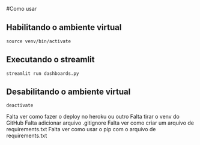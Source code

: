 #Como usar

## Habilitando o ambiente virtual
```
source venv/bin/activate
```

## Executando o streamlit
```
streamlit run dashboards.py
```

## Desabilitando o ambiente virtual
```
deactivate
```


Falta ver como fazer o deploy no heroku ou outro
Falta tirar o venv do GitHub
Falta adicionar arquivo .gitignore
Falta ver como criar um arquivo de requirements.txt
Falta ver como usar o pip com o arquivo de requirements.txt